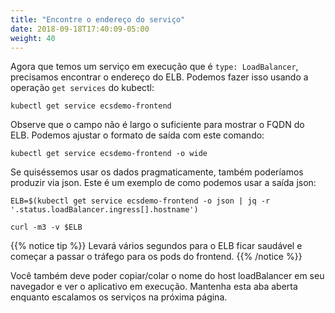 ```yaml
---
title: "Encontre o endereço do serviço"
date: 2018-09-18T17:40:09-05:00
weight: 40
---
```


Agora que temos um serviço em execução que é `type: LoadBalancer`, precisamos encontrar o endereço do ELB.  Podemos fazer isso usando a operação `get services` do kubectl:

```
kubectl get service ecsdemo-frontend
```

Observe que o campo não é largo o suficiente para mostrar o FQDN do ELB. Podemos ajustar o formato de saída com este comando:
```
kubectl get service ecsdemo-frontend -o wide
```

Se quiséssemos usar os dados pragmaticamente, também poderíamos produzir via json. Este é um exemplo de como podemos usar a saída json:
```
ELB=$(kubectl get service ecsdemo-frontend -o json | jq -r '.status.loadBalancer.ingress[].hostname')

curl -m3 -v $ELB
```
{{% notice tip %}}
Levará vários segundos para o ELB ficar saudável e começar a passar o tráfego para os pods do frontend.
{{% /notice %}}

Você também deve poder copiar/colar o nome do host loadBalancer em seu navegador e ver o aplicativo em execução.
Mantenha esta aba aberta enquanto escalamos os serviços na próxima página.
